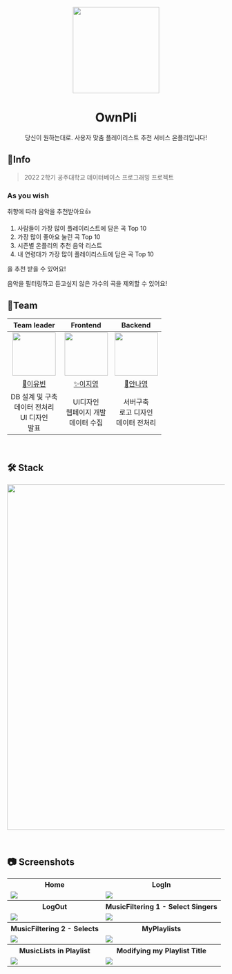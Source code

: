 <p align="middle" >
  <img width="200px;" src="https://user-images.githubusercontent.com/84761609/207571757-c7360e46-fce4-48e9-a725-972f8859a2c8.png"/>
</p>
<h1 align="middle">OwnPli</h1>
<p align="middle">당신이 원하는대로. 사용자 맞춤 플레이리스트 추천 서비스 온플리입니다!</p>



## 🔎Info

> 2022 2학기 공주대학교 데이터베이스 프로그래밍 프로젝트


### As you wish

취향에 따라 음악을 추천받아요👍

1. 사람들이 가장 많이 플레이리스트에 담은 곡 Top 10
2. 가장 많이 좋아요 눌린 곡 Top 10
3. 시즌별 온플리의 추천 음악 리스트
4. 내 연령대가 가장 많이 플레이리스트에 담은 곡 Top 10

을 추천 받을 수 있어요!

음악을 필터링하고 듣고싶지 않은 가수의 곡을 제외할 수 있어요!


## 👥Team
|                  Team leader                   |                   Frontend                    |                  Backend                   |
| :-----------------------------------------: | :-------------------------------------------: | :----------------------------------------: |
| <img src="https://avatars.githubusercontent.com/u/91596873?v=4" width="100px;" alt=""/> | <img src="https://avatars.githubusercontent.com/u/78577019?v=4" width="100px;" alt=""/> | <img src="https://avatars.githubusercontent.com/u/84761609?v=4?s=100" width="100px;" alt=""/> |
|     [🌿이유빈](https://github.com/youbbin)     |     [✨이지영](https://github.com/easy1814)     |     [🍪안나영](https://github.com/NadudAn)     |
| DB 설계 및 구축 <br> 데이터 전처리 <br> UI 디자인 <br> 발표 | UI디자인 <br> 웹페이지 개발 <br> 데이터 수집 | 서버구축 <br> 로고 디자인 <br> 데이터 전처리

<br>

## 🛠 Stack

<p align="middle" >
  <img src="https://user-images.githubusercontent.com/84761609/207588385-ed4e8983-bdea-4408-ae9a-354ba497c7d4.png" width="800em;" alt=""/>
</p>

<br>

## 📷 Screenshots 

<table style="width:100%">
  <tr>
    <th>Home</th>
    <th>LogIn</th>
  </tr>
  <tr>
    <td><img src="https://user-images.githubusercontent.com/84761609/207040582-42769f8c-f7a3-4618-8a73-650f1072fa97.png"/></td>
    <td><img src="https://user-images.githubusercontent.com/84761609/207040598-6bbfdda5-bfd1-411f-abc5-3f26abb9cdcf.png"/></td>
  </tr>
  <tr>
    <th>LogOut</th>
    <th>MusicFiltering 1 - Select Singers</th>
  </tr>
  <tr>
    <td><img src="https://user-images.githubusercontent.com/84761609/207040602-ec1cf1f5-eec5-4c77-aed9-a18fbb32824e.png"/></td>
    <td><img src="https://user-images.githubusercontent.com/84761609/207040610-58f164af-e0da-4544-b5e8-5ddcd259044c.png"/></td>
  </tr>
  <tr>
    <th>MusicFiltering 2 - Selects</th>
    <th>MyPlaylists</th>
  </tr>
  <tr>
    <td><img src="https://user-images.githubusercontent.com/84761609/207040608-501029ad-8a28-43a9-bb0f-b045b921537b.png"/></td>
    <td><img src="https://user-images.githubusercontent.com/84761609/207040605-5529d8ea-2a48-431c-ae00-e6eeb5b7349d.png"/></td>
  </tr>
  <tr>
    <th>MusicLists in Playlist</th>
    <th>Modifying my Playlist Title</th>
  </tr>
  <tr>
    <td><img src="https://user-images.githubusercontent.com/84761609/207040574-3cf140c5-edf3-4109-bf29-18bfd7ff43fb.png"/></td>
    <td><img src="https://user-images.githubusercontent.com/84761609/207040579-9553a636-6bd1-4ab1-8887-7bd978e624c5.png"/></td>
  </tr>
  </table>

